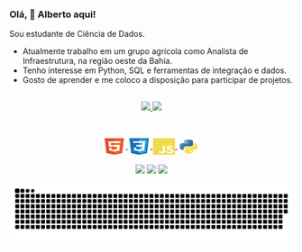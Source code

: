 ### Olá, 👋 Alberto aqui!
Sou estudante de Ciência de Dados.
-  Atualmente trabalho em um grupo agrícola como Analista de Infraestrutura, na região oeste da Bahia.
-  Tenho interesse em Python, SQL e ferramentas de integração e dados.
-  Gosto de aprender e me coloco a disposição para participar de projetos. 


##

<div align='center'>
<a href="https://github.com/AlbertoPontes">
<img height="180em" src="https://github-readme-stats.vercel.app/api/top-langs/?username=AlbertoPontes&layout=compact&langs_count=7&theme=dracula"/>
<img height="180em" src="https://github-readme-stats.vercel.app/api?username=AlbertoPontes&show_icons=true&theme=dracula&include_all_commits=true&count_private=true"/>
</div>

  

##
  
<div style="display: inline_block" align="center"><br>
  <img align="center" alt="Betto-HTML" height="30" width="40" src="https://raw.githubusercontent.com/devicons/devicon/master/icons/html5/html5-original.svg">
  <img align="center" alt="Betto-CSS" height="30" width="40" src="https://raw.githubusercontent.com/devicons/devicon/master/icons/css3/css3-original.svg">
  <img align="center" alt="Betto-Js" height="30" width="40" src="https://raw.githubusercontent.com/devicons/devicon/master/icons/javascript/javascript-plain.svg">
  <img align="center" alt="Betto-Python" height="30" width="40" src="https://raw.githubusercontent.com/devicons/devicon/master/icons/python/python-original.svg">
</div>
<br>
<div style="display: inline_block" align="center"> 
  <a href="https://instagram.com/albertocpontes" target="_blank"><img src="https://img.shields.io/badge/-Instagram-%23E4405F?style=for-the-badge&logo=instagram&logoColor=white" target="_blank"></a>
  <a href = "mailto:albertocpontes@gmail.com"><img src="https://img.shields.io/badge/-Gmail-%23333?style=for-the-badge&logo=gmail&logoColor=white" target="_blank"></a>
  <a href="https://www.linkedin.com/in/alberto-cavalcante-pontes-89a451a1" target="_blank"><img src="https://img.shields.io/badge/-LinkedIn-%230077B5?style=for-the-badge&logo=linkedin&logoColor=white" target="_blank"></a>
</div>
<div style="display: inline_block" align="center">
  
![Snake animation](https://github.com/AlbertoPontes/AlbertoPontes/blob/main/github-contribution-grid-snake.svg)
  
</div>
